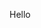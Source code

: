 Hello

<!---
Gorbschlorp/Gorbschlorp is a ✨ special ✨ repository because its `README.md` (this file) appears on your GitHub profile.
You can click the Preview link to take a look at your changes.
--->
